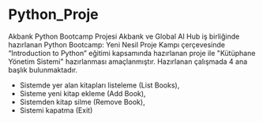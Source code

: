 # Python_Proje
Akbank Python Bootcamp Projesi
Akbank ve Global AI Hub iş birliğinde hazırlanan Python Bootcamp: Yeni Nesil Proje Kampı çerçevesinde “Introduction to Python” eğitimi kapsamında hazırlanan proje ile "Kütüphane Yönetim Sistemi" hazırlanması amaçlanmıştır. Hazırlanan çalışmada 4 ana başlık bulunmaktadır.
* Sistemde yer alan kitapları listeleme (List Books),
* Sisteme yeni kitap ekleme (Add Book),
* Sistemden kitap silme (Remove Book),
* Sistemi kapatma (Exit)
